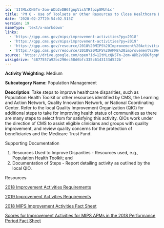 ```yaml
---
id: '1ItMLcQN5Tn-2om-WDb2vDBGfgnpVisATRfpzp8MUhLc'
title: 'PM 6 - Use of Toolsets or Other Resources to Close Healthcare Disparities Across Communities'
date: '2020-02-27T20:54:02.515Z'
version: 19
mimeType: 'text/x-markdown'
links:
  - 'https://qpp.cms.gov/mips/improvement-activities?py=2018'
  - 'https://qpp.cms.gov/mips/improvement-activities?py=2019'
  - 'https://qpp.cms.gov/resource/2018%20MIPS%20Improvement%20Activities%20Fact%20Sheet'
  - 'https://qpp.cms.gov/resource/2018%20MIPS%20APMs%20improvement%20Activities%20scores%20fact%20sheet'
source: 'https://drive.google.com/open?id=1ItMLcQN5Tn-2om-WDb2vDBGfgnpVisATRfpzp8MUhLc'
wikigdrive: '4877557a92bc296ec58d6bfc335c6143133d522b'
---
```

**Activity Weighting**: Medium

**Subcategory Name**: Population Management

**Description**: Take steps to improve healthcare disparities, such as Population Health Toolkit or other resources identified by CMS, the Learning and Action Network, Quality Innovation Network, or National Coordinating Center. Refer to the local Quality Improvement Organization (QIO) for additional steps to take for improving health status of communities as there are many steps to select from for satisfying this activity. QIOs work under the direction of CMS to assist eligible clinicians and groups with quality improvement, and review quality concerns for the protection of beneficiaries and the Medicare Trust Fund.

Supporting Documentation

1. Resources Used to Improve Disparities - Resources used, e.g., Population Health Toolkit; and
2. Documentation of Steps - Report detailing activity as outlined by the local QIO.

Resources

[2018 Improvement Activities Requirements](https://qpp.cms.gov/mips/improvement-activities?py=2018)

[2019 Improvement Activities Requirements](https://qpp.cms.gov/mips/improvement-activities?py=2019)

[2018 MIPS Improvement Activities Fact Sheet](https://qpp.cms.gov/resource/2018%20MIPS%20Improvement%20Activities%20Fact%20Sheet)

[Scores for Improvement Activities for MIPS APMs in the 2018 Performance Period Fact Sheet](https://qpp.cms.gov/resource/2018%20MIPS%20APMs%20improvement%20Activities%20scores%20fact%20sheet)
